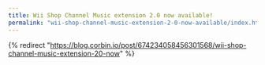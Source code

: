 ```yaml
---
title: Wii Shop Channel Music extension 2.0 now available!
permalink: "wii-shop-channel-music-extension-2-0-now-available/index.html"
---
```


{% redirect "https://blog.corbin.io/post/674234058456301568/wii-shop-channel-music-extension-20-now" %}